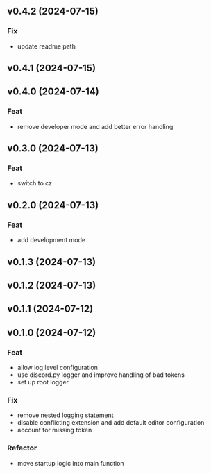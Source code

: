 ## v0.4.2 (2024-07-15)

### Fix

- update readme path

## v0.4.1 (2024-07-15)

## v0.4.0 (2024-07-14)

### Feat

- remove developer mode and add better error handling

## v0.3.0 (2024-07-13)

### Feat

- switch to cz

## v0.2.0 (2024-07-13)

### Feat

- add development mode

## v0.1.3 (2024-07-13)

## v0.1.2 (2024-07-13)

## v0.1.1 (2024-07-12)

## v0.1.0 (2024-07-12)

### Feat

- allow log level configuration
- use discord.py logger and improve handling of bad tokens
- set up root logger

### Fix

- remove nested logging statement
- disable conflicting extension and add default editor configuration
- account for missing token

### Refactor

- move startup logic into main function
